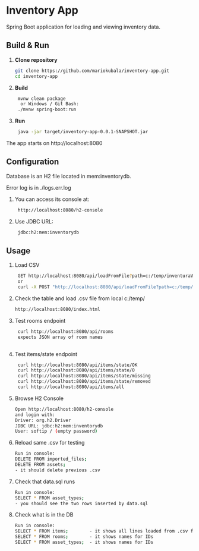 # Inventory App

Spring Boot application for loading and viewing inventory data.

## Build & Run

1. **Clone repository**
   ```bash
   git clone https://github.com/mariokubala/inventory-app.git
   cd inventory-app

2. **Build**
   ```bash
    mvnw clean package
     or Windows / Git Bash:
    ./mvnw spring-boot:run

3. **Run**
   ```bash
    java -jar target/inventory-app-0.0.1-SNAPSHOT.jar

The app starts on http://localhost:8080

## Configuration

Database is an H2 file located in mem:inventorydb.

Error log is in ./logs.err.log

1. You can access its console at:
   ```bash
    http://localhost:8080/h2-console

2. Use JDBC URL:
   ```bash
    jdbc:h2:mem:inventorydb

## Usage
1. Load CSV
   ```bash
    GET http://localhost:8080/api/loadFromFile?path=c:/temp/inventuraVzor.csv
    or
    curl -X POST "http://localhost:8080/api/loadFromFile?path=c:/temp/inventuraVzor.csv"

2. Check the table and load .csv file from local c:/temp/
   ```bash
   http://localhost:8080/index.html

3. Test rooms endpoint
   ```bash
    curl http://localhost:8080/api/rooms
    expects JSON array of room names
 
4. Test items/state endpoint
   ```bash
    curl http://localhost:8080/api/items/state/OK
    curl http://localhost:8080/api/items/state/O
    curl http://localhost:8080/api/items/state/missing
    curl http://localhost:8080/api/items/state/removed
    curl http://localhost:8080/api/items/all

5. Browse H2 Console
    ```bash
    Open http://localhost:8080/h2-console
    and login with:
    Driver: org.h2.Driver
    JDBC URL: jdbc:h2:mem:inventorydb
    User: softip / (empty password)

6. Reload same .csv for testing
    ```bash
    Run in console:
    DELETE FROM imported_files;
    DELETE FROM assets;
    - it should delete previous .csv

7. Check that data.sql runs 
    ```bash
    Run in console:
    SELECT * FROM asset_types;
    - you should see the two rows inserted by data.sql

8. Check what is in the DB
    ```bash
    Run in console:
    SELECT * FROM items;        - it shows all lines loaded from .csv file
    SELECT * FROM rooms;        - it shows names for IDs
    SELECT * FROM asset_types;  - it shows names for IDs
